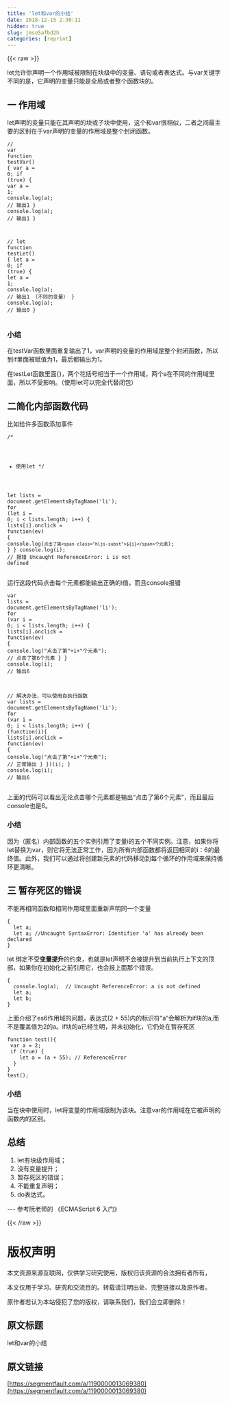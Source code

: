 ```yaml
---
title: 'let和var的小结' 
date: 2018-12-15 2:30:11
hidden: true
slug: jmso5afbd2h
categories: [reprint]
---
```


{{< raw >}}

                    
<p>let允许你声明一个作用域被限制在块级中的变量、语句或者表达式。与var关键字不同的是，它声明的变量只能是全局或者整个函数块的。</p>
<h2 id="articleHeader0">一 作用域</h2>
<p>let声明的变量只能在其声明的块或子块中使用，这个和var很相似，二者之间最主要的区别在于var声明的变量的作用域是整个封闭函数。</p>
<div class="widget-codetool" style="display:none;">
      <div class="widget-codetool--inner">
      <span class="selectCode code-tool" data-toggle="tooltip" data-placement="top" title="" data-original-title="全选"></span>
      <span type="button" class="copyCode code-tool" data-toggle="tooltip" data-placement="top" data-clipboard-text="// var
function testVar() {
  var a = 0;
  if (true) {
    var a = 1;
    console.log(a);  // 输出1
  }
  console.log(a);  // 输出1
}

// let
function testLet() {
  let a = 0;
  if (true) {
    let a = 1;
    console.log(a);  // 输出1 （不同的变量）
  }
  console.log(a);  // 输出0
}" title="" data-original-title="复制"></span>
      <span type="button" class="saveToNote code-tool" data-toggle="tooltip" data-placement="top" title="" data-original-title="放进笔记"></span>
      </div>
      </div><pre class="javascript hljs"><code class="javascript"><span class="hljs-comment">// var</span>
<span class="hljs-function"><span class="hljs-keyword">function</span> <span class="hljs-title">testVar</span>(<span class="hljs-params"></span>) </span>{
  <span class="hljs-keyword">var</span> a = <span class="hljs-number">0</span>;
  <span class="hljs-keyword">if</span> (<span class="hljs-literal">true</span>) {
    <span class="hljs-keyword">var</span> a = <span class="hljs-number">1</span>;
    <span class="hljs-built_in">console</span>.log(a);  <span class="hljs-comment">// 输出1</span>
  }
  <span class="hljs-built_in">console</span>.log(a);  <span class="hljs-comment">// 输出1</span>
}

<span class="hljs-comment">// let</span>
<span class="hljs-function"><span class="hljs-keyword">function</span> <span class="hljs-title">testLet</span>(<span class="hljs-params"></span>) </span>{
  <span class="hljs-keyword">let</span> a = <span class="hljs-number">0</span>;
  <span class="hljs-keyword">if</span> (<span class="hljs-literal">true</span>) {
    <span class="hljs-keyword">let</span> a = <span class="hljs-number">1</span>;
    <span class="hljs-built_in">console</span>.log(a);  <span class="hljs-comment">// 输出1 （不同的变量）</span>
  }
  <span class="hljs-built_in">console</span>.log(a);  <span class="hljs-comment">// 输出0</span>
}</code></pre>
<h3 id="articleHeader1">小结</h3>
<p>在testVar函数里面重复输出了1，var声明的变量的作用域是整个封闭函数，所以到if里面被赋值为1，最后都输出为1。</p>
<p>在testLet函数里面{}，两个花括号相当于一个作用域，两个a在不同的作用域里面，所以不受影响。（使用let可以完全代替闭包）</p>
<h2 id="articleHeader2">二简化内部函数代码</h2>
<p>比如给许多函数添加事件</p>
<div class="widget-codetool" style="display:none;">
      <div class="widget-codetool--inner">
      <span class="selectCode code-tool" data-toggle="tooltip" data-placement="top" title="" data-original-title="全选"></span>
      <span type="button" class="copyCode code-tool" data-toggle="tooltip" data-placement="top" data-clipboard-text="/*
*  使用let
*/

let lists = document.getElementsByTagName('li');
for (let i = 0; i < lists.length; i++) {
  lists[i].onclick = function(ev) {
    console.log(`点击了第${i}个元素`);
  }
}
console.log(i);  // 报错 Uncaught ReferenceError: i is not defined" title="" data-original-title="复制"></span>
      <span type="button" class="saveToNote code-tool" data-toggle="tooltip" data-placement="top" title="" data-original-title="放进笔记"></span>
      </div>
      </div><pre class="javascript hljs"><code class="javascript"><span class="hljs-comment">/*
*  使用let
*/</span>

<span class="hljs-keyword">let</span> lists = <span class="hljs-built_in">document</span>.getElementsByTagName(<span class="hljs-string">'li'</span>);
<span class="hljs-keyword">for</span> (<span class="hljs-keyword">let</span> i = <span class="hljs-number">0</span>; i &lt; lists.length; i++) {
  lists[i].onclick = <span class="hljs-function"><span class="hljs-keyword">function</span>(<span class="hljs-params">ev</span>) </span>{
    <span class="hljs-built_in">console</span>.log(<span class="hljs-string">`点击了第<span class="hljs-subst">${i}</span>个元素`</span>);
  }
}
<span class="hljs-built_in">console</span>.log(i);  <span class="hljs-comment">// 报错 Uncaught ReferenceError: i is not defined</span></code></pre>
<p>运行这段代码点击每个元素都能输出正确的i值，而且console报错</p>
<div class="widget-codetool" style="display:none;">
      <div class="widget-codetool--inner">
      <span class="selectCode code-tool" data-toggle="tooltip" data-placement="top" title="" data-original-title="全选"></span>
      <span type="button" class="copyCode code-tool" data-toggle="tooltip" data-placement="top" data-clipboard-text="var lists = document.getElementsByTagName('li');
for (var i = 0; i < lists.length; i++) {
  lists[i].onclick = function(ev) {
    console.log(&quot;点击了第&quot;+i+&quot;个元素&quot;); // 点击了第6个元素
  }
}
console.log(i);  // 输出6


// 解决办法，可以使用自执行函数
var lists = document.getElementsByTagName('li');
for (var i = 0; i < lists.length; i++) {
  (function(i){
    lists[i].onclick = function(ev) {
      console.log(&quot;点击了第&quot;+i+&quot;个元素&quot;); // 正常输出
    }
  })(i);
}
console.log(i);  // 输出6" title="" data-original-title="复制"></span>
      <span type="button" class="saveToNote code-tool" data-toggle="tooltip" data-placement="top" title="" data-original-title="放进笔记"></span>
      </div>
      </div><pre class="javascript hljs"><code class="javascript"><span class="hljs-keyword">var</span> lists = <span class="hljs-built_in">document</span>.getElementsByTagName(<span class="hljs-string">'li'</span>);
<span class="hljs-keyword">for</span> (<span class="hljs-keyword">var</span> i = <span class="hljs-number">0</span>; i &lt; lists.length; i++) {
  lists[i].onclick = <span class="hljs-function"><span class="hljs-keyword">function</span>(<span class="hljs-params">ev</span>) </span>{
    <span class="hljs-built_in">console</span>.log(<span class="hljs-string">"点击了第"</span>+i+<span class="hljs-string">"个元素"</span>); <span class="hljs-comment">// 点击了第6个元素</span>
  }
}
<span class="hljs-built_in">console</span>.log(i);  <span class="hljs-comment">// 输出6</span>


<span class="hljs-comment">// 解决办法，可以使用自执行函数</span>
<span class="hljs-keyword">var</span> lists = <span class="hljs-built_in">document</span>.getElementsByTagName(<span class="hljs-string">'li'</span>);
<span class="hljs-keyword">for</span> (<span class="hljs-keyword">var</span> i = <span class="hljs-number">0</span>; i &lt; lists.length; i++) {
  (<span class="hljs-function"><span class="hljs-keyword">function</span>(<span class="hljs-params">i</span>)</span>{
    lists[i].onclick = <span class="hljs-function"><span class="hljs-keyword">function</span>(<span class="hljs-params">ev</span>) </span>{
      <span class="hljs-built_in">console</span>.log(<span class="hljs-string">"点击了第"</span>+i+<span class="hljs-string">"个元素"</span>); <span class="hljs-comment">// 正常输出</span>
    }
  })(i);
}
<span class="hljs-built_in">console</span>.log(i);  <span class="hljs-comment">// 输出6</span></code></pre>
<p>上面的代码可以看出无论点击哪个元素都是输出“点击了第6个元素”，而且最后console也是6。</p>
<h3 id="articleHeader3">小结</h3>
<p>因为（匿名）内部函数的五个实例引用了变量i的五个不同实例。注意，如果你将let替换为var，则它将无法正常工作，因为所有内部函数都将返回相同的i：6的最终值。此外，我们可以通过将创建新元素的代码移动到每个循环的作用域来保持循环更清晰。</p>
<h2 id="articleHeader4">三 暂存死区的错误</h2>
<p>不能再相同函数和相同作用域里面重新声明同一个变量</p>
<div class="widget-codetool" style="display:none;">
      <div class="widget-codetool--inner">
      <span class="selectCode code-tool" data-toggle="tooltip" data-placement="top" title="" data-original-title="全选"></span>
      <span type="button" class="copyCode code-tool" data-toggle="tooltip" data-placement="top" data-clipboard-text="{
  let a;
  let a; //Uncaught SyntaxError: Identifier 'a' has already been declared
}" title="" data-original-title="复制"></span>
      <span type="button" class="saveToNote code-tool" data-toggle="tooltip" data-placement="top" title="" data-original-title="放进笔记"></span>
      </div>
      </div><pre class="javascript hljs"><code class="javascript">{
  <span class="hljs-keyword">let</span> a;
  <span class="hljs-keyword">let</span> a; <span class="hljs-comment">//Uncaught SyntaxError: Identifier 'a' has already been declared</span>
}</code></pre>
<p>let 绑定不受<strong>变量提升</strong>的约束，也就是let声明不会被提升到当前执行上下文的顶部，如果你在初始化之前引用它，也会报上面那个错误。</p>
<div class="widget-codetool" style="display:none;">
      <div class="widget-codetool--inner">
      <span class="selectCode code-tool" data-toggle="tooltip" data-placement="top" title="" data-original-title="全选"></span>
      <span type="button" class="copyCode code-tool" data-toggle="tooltip" data-placement="top" data-clipboard-text="{
  console.log(a);  // Uncaught ReferenceError: a is not defined
  let a;
  let b;
}" title="" data-original-title="复制"></span>
      <span type="button" class="saveToNote code-tool" data-toggle="tooltip" data-placement="top" title="" data-original-title="放进笔记"></span>
      </div>
      </div><pre class="javascript hljs"><code class="javascript">{
  <span class="hljs-built_in">console</span>.log(a);  <span class="hljs-comment">// Uncaught ReferenceError: a is not defined</span>
  <span class="hljs-keyword">let</span> a;
  <span class="hljs-keyword">let</span> b;
}</code></pre>
<p>上面介绍了es6作用域的问题，表达式(2 + 55)内的标识符“a”会解析为if块的a,而不是覆盖值为2的a。if块的a已经生明，并未初始化，它仍处在暂存死区</p>
<div class="widget-codetool" style="display:none;">
      <div class="widget-codetool--inner">
      <span class="selectCode code-tool" data-toggle="tooltip" data-placement="top" title="" data-original-title="全选"></span>
      <span type="button" class="copyCode code-tool" data-toggle="tooltip" data-placement="top" data-clipboard-text="function test(){
 var a = 2;
 if (true) {
    let a = (a + 55); // ReferenceError
  }
}
test();" title="" data-original-title="复制"></span>
      <span type="button" class="saveToNote code-tool" data-toggle="tooltip" data-placement="top" title="" data-original-title="放进笔记"></span>
      </div>
      </div><pre class="javascript hljs"><code class="javascript"><span class="hljs-function"><span class="hljs-keyword">function</span> <span class="hljs-title">test</span>(<span class="hljs-params"></span>)</span>{
 <span class="hljs-keyword">var</span> a = <span class="hljs-number">2</span>;
 <span class="hljs-keyword">if</span> (<span class="hljs-literal">true</span>) {
    <span class="hljs-keyword">let</span> a = (a + <span class="hljs-number">55</span>); <span class="hljs-comment">// ReferenceError</span>
  }
}
test();</code></pre>
<h3 id="articleHeader5">小结</h3>
<p>当在块中使用时，let将变量的作用域限制为该块。注意var的作用域在它被声明的函数内的区别。</p>
<h2 id="articleHeader6">总结</h2>
<ol>
<li>let有块级作用域；</li>
<li>没有变量提升；</li>
<li>暂存死区的错误；</li>
<li>不能重复声明；</li>
<li>do表达式。</li>
</ol>
<p>--- 参考阮老师的 《ECMAScript 6 入门》</p>

                
{{< /raw >}}

# 版权声明
本文资源来源互联网，仅供学习研究使用，版权归该资源的合法拥有者所有，

本文仅用于学习、研究和交流目的。转载请注明出处、完整链接以及原作者。

原作者若认为本站侵犯了您的版权，请联系我们，我们会立即删除！

## 原文标题
let和var的小结

## 原文链接
[https://segmentfault.com/a/1190000013069380](https://segmentfault.com/a/1190000013069380)

